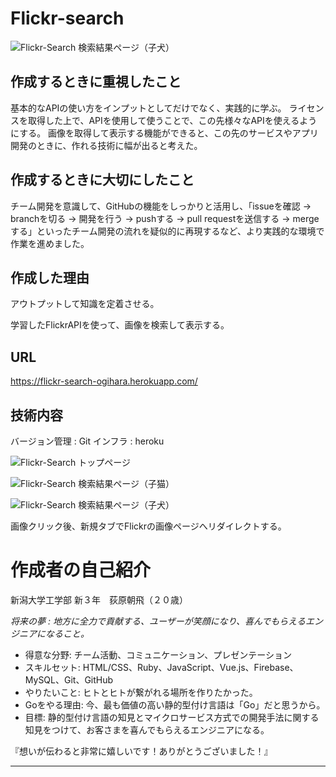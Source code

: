 # Flickr-search

![Flickr-Search 検索結果ページ（子犬）](https://i.gyazo.com/0d16b4d590b4fd17a9f71158a60d7909.png)

## 作成するときに重視したこと
基本的なAPIの使い方をインプットとしてだけでなく、実践的に学ぶ。
ライセンスを取得した上で、APIを使用して使うことで、この先様々なAPIを使えるようにする。
画像を取得して表示する機能ができると、この先のサービスやアプリ開発のときに、作れる技術に幅が出ると考えた。

## 作成するときに大切にしたこと
チーム開発を意識して、GitHubの機能をしっかりと活用し、「issueを確認 -> branchを切る -> 開発を行う -> pushする -> pull requestを送信する -> mergeする」といったチーム開発の流れを疑似的に再現するなど、より実践的な環境で作業を進めました。

## 作成した理由
アウトプットして知識を定着させる。

学習したFlickrAPIを使って、画像を検索して表示する。

## URL

https://flickr-search-ogihara.herokuapp.com/

## 技術内容
バージョン管理 : Git
インフラ : heroku

![Flickr-Search トップページ](https://i.gyazo.com/fe247731bb9e234e6d727c5859961ac7.png)

![Flickr-Search 検索結果ページ（子猫）](https://i.gyazo.com/1dd7de102e2a1e55164c3d3d7d2e7c22.png)

![Flickr-Search 検索結果ページ（子犬）](https://i.gyazo.com/0d16b4d590b4fd17a9f71158a60d7909.png)

画像クリック後、新規タブでFlickrの画像ページへリダイレクトする。

# 作成者の自己紹介

新潟大学工学部 新３年　荻原朝飛（２０歳）

*将来の夢 : 地方に全力で貢献する、ユーザーが笑顔になり、喜んでもらえるエンジニアになること。*

- 得意な分野: 
チーム活動、コミュニケーション、プレゼンテーション
- スキルセット: 
HTML/CSS、Ruby、JavaScript、Vue.js、Firebase、MySQL、Git、GitHub
- やりたいこと: 
ヒトとヒトが繋がれる場所を作りたかった。
- Goをやる理由: 
今、最も価値の高い静的型付け言語は「Go」だと思うから。
- 目標: 
静的型付け言語の知見とマイクロサービス方式での開発手法に関する知見をつけて、お客さまを喜んでもらえるエンジニアになる。

『想いが伝わると非常に嬉しいです！ありがとうございました！』

***
